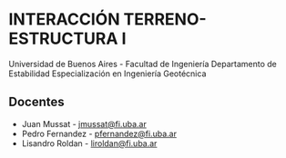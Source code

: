 # INTERACCIÓN TERRENO-ESTRUCTURA I
Universidad de Buenos Aires - Facultad de Ingeniería
Departamento de Estabilidad
Especialización en Ingeniería Geotécnica

## Docentes

* Juan Mussat - jmussat@fi.uba.ar
* Pedro Fernandez - pfernandez@fi.uba.ar
* Lisandro Roldan - liroldan@fi.uba.ar

